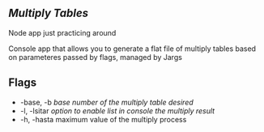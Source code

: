 ## _Multiply Tables_

Node app just practicing around

Console app that allows you to generate a flat file of multiply tables based on parameteres passed by flags, managed by Jargs


## Flags

- -base, -b _base number of the multiply table desired_
- -l, -lsitar _option to enable list in console the multiply result_
- -h, -hasta maximum value of the multiply process

